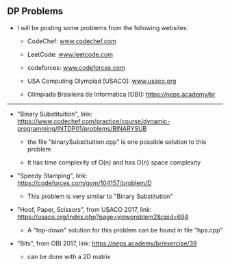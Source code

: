 ## DP Problems

* I will be posting some problems from the following websites: 

    - CodeChef: www.codechef.com  

    - LeetCode: www.leetcode.com  

    - codeforces: www.codeforces.com  

    - USA Computing Olympiad [USACO]: www.usaco.org  

    - Olimpiada Brasileira de Informatica [OBI]: https://neps.academy/br

---

* "Binary Substituition", link: https://www.codechef.com/practice/course/dynamic-programming/INTDP01/problems/BINARYSUB  

    - the file "binarySubstituition.cpp" is one possible solution to this problem  

    - It has time complexity of O(n) and has O(n) space complexity  

* "Speedy Stamping", link: https://codeforces.com/gym/104157/problem/D  

    - This problem is very similar to "Binary Substitution"  

* "Hoof, Paper, Scissors", from USACO 2017, link: https://usaco.org/index.php?page=viewproblem2&cpid=694  

    - A "top-down" solution for this problem can be found in file "hps.cpp"  

* "Bits", from OBI 2017, link: https://neps.academy/br/exercise/39  

    - can be done with a 2D matrix  
